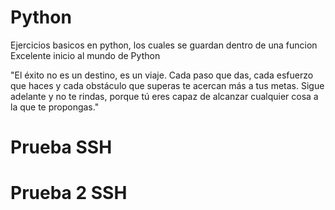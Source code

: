 # Python
Ejercicios basicos en python, los cuales se guardan dentro de una funcion
Excelente inicio al mundo de Python 



"El éxito no es un destino, es un viaje. Cada paso que das, cada esfuerzo que haces y cada obstáculo que superas te acercan más a tus metas. Sigue adelante y no te rindas, porque tú eres capaz de alcanzar cualquier cosa a la que te propongas."
# Prueba SSH
# Prueba 2 SSH
